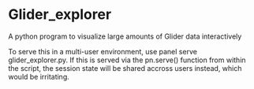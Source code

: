 # Glider_explorer
A python program to visualize large amounts of Glider data interactively

To serve this in a multi-user environment, use panel serve glider_explorer.py.
If this is served via the pn.serve() function from within the script, the session state will be shared accross users instead, which would be irritating.